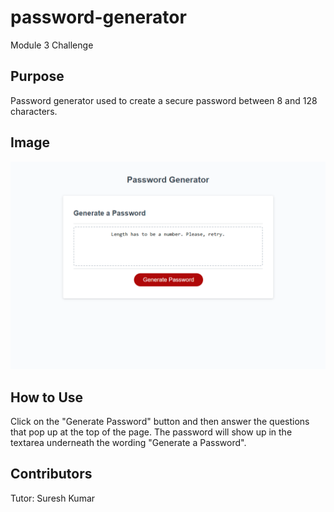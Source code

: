 # password-generator
Module 3 Challenge

## Purpose
Password generator used to create a secure password between 8 and 128 characters.

## Image
![Alt text](<Password Generator.png>)

## How to Use
Click on the "Generate Password" button and then answer the questions that pop up at the top of the page. The password will show up in the textarea underneath the wording "Generate a Password".

## Contributors
Tutor: Suresh Kumar